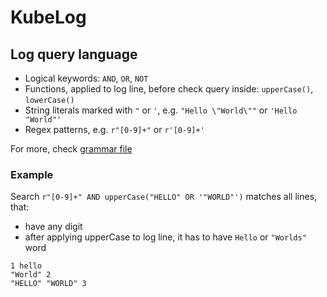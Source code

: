 # KubeLog

## Log query language

- Logical keywords: `AND`, `OR`, `NOT`
- Functions, applied to log line, before check query inside: `upperCase()`, `lowerCase()`
- String literals marked with `"` or `'`, e.g. `"Hello \"World\""` or `'Hello "World"'`
- Regex patterns, e.g. `r"[0-9]+"` or `r'[0-9]+'`

For more, check [grammar file](src/main/antlr/SearchQuery.g4)

### Example

Search
`r"[0-9]+" AND upperCase("HELLO" OR '"WORLD"')`
matches all lines, that: 
- have any digit 
- after applying upperCase to log line, 
  it has to have `Hello` or `"Worlds"` word
```
1 hello 
"World" 2
"HELLO" "WORLD" 3
```